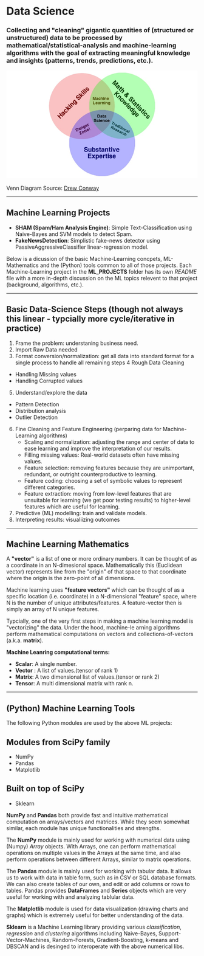 # Data Science

### Collecting and "cleaning" gigantic quantities of (structured or unstructured) data to be processed by mathematical/statistical-analysis and machine-learning algorithms with the goal of extracting meaningful knowledge and insights (patterns, trends, predictions, etc.).

![DataScienceVenn](https://raw.githubusercontent.com/bfanselow/DataScience/master/data_science_venn.jpg)

Venn Diagram Source: [Drew Conway](http://drewconway.com/zia/2013/3/26/the-data-science-venn-diagram)

---

## Machine Learning Projects
 * **SHAM (Spam/Ham Analysis Engine)**: Simple Text-Classification using Naive-Bayes and SVM models to detect Spam.
 * **FakeNewsDetection**: Simplistic fake-news detector using PassiveAggressiveClassifier linear-regression model. 

Below is a dicussion of the basic Machine-Learning concpets, ML-Mathematics and the (Python) tools common to all of those projects. 
Each Machine-Learning project in the **ML_PROJECTS** folder has its own *README* file with a more in-depth discussion on the ML topics relevent to that project (background, algorithms, etc.). 

---
## Basic Data-Science Steps (though not always this linear - typcially more cycle/iterative in practice)
 1) Frame the problem: understaning business need. 
 2) Import Raw Data needed
 3) Format conversion/normalization: get all data into standard format for a single process to handle all remaining steps
 4 Rough Data Cleaning 
   - Handling Missing values
   - Handling Corrupted values
 5) Understand/explore the data
   - Pattern Detection
   - Distribution analysis 
   - Outlier Detection
 6) Fine Cleaning and Feature Engineering (perparing data for Machine-Learning algorithms)
    - Scaling and normalization: adjusting the range and center of data to ease learning and improve the interpretation of our results. 
    - Filling missing values: Real-world datasets often have missing values.
    - Feature selection: removing features because they are unimportant, redundant, or outright counterproductive to learning.
    - Feature coding: choosing a set of symbolic values to represent different categories.
    - Feature extraction: moving from low-level features that are unsuitable for learning (we get poor testing results) to higher-level features which are useful for learning.
 7) Predictive (ML) modelling: train and validate models.
 8) Interpreting results: visualiizing outcomes

---
## Machine Learning Mathematics 
A **"vector"** is a list of one or more ordinary numbers. It can be thought of as a coordinate in an N-dimesional space. Mathematically this (Euclidean vector) represents line from the "origin" of that space to that coordinate where the origin is the zero-point of all dimensions.

Machine learning uses **"feature vectors"** which can be thought of as a specific location (i.e. coordinate) in a N-dimensional "feature" space, where N is the number of unique attributes/features.  A feature-vector then is simply an array of N unique features.

Typcially, one of the very first steps in making a machine learning model is "vectorizing" the data. Under the hood, machine-le
arning algorithms perform mathematical computations on vectors and collections-of-vectors (a.k.a. **matrix**).

**Machine Leanring computational terms:**
 * **Scalar**: A single number.
 * **Vector** : A list of values.(tensor of rank 1)
 * **Matrix**: A two dimensional list of values.(tensor or rank 2)
 * **Tensor**: A multi dimensional matrix with rank n.

---
## (Python) Machine Learning Tools 

The following Python modules are used by the above ML projects:
 ## Modules from SciPy family
 * NumPy 
 * Pandas   
 * Matplotlib
 ## Built on top of SciPy
   * Sklearn 

**NumPy** and **Pandas** both provide fast and intuitive mathematical computation on arrays/vectors and matrices. While they seem somewhat similar, each module has unique functionalities and strengths. 

The **NumPy** module is mainly used for working with numerical data using (Numpy) *Array* objects. With Arrays, one can perform mathematical operations on multiple values in the Arrays at the same time, and also perform operations between different Arrays, similar to matrix operations.

The **Pandas** module is mainly used for working with tabular data. It allows us to work with data in table form, such as in CSV or SQL database formats. We can also create tables of our own, and edit or add columns or rows to tables. Pandas provides **DataFrames** and **Series** objects which are very useful for working with and analyzing tablular data.

The **Matplotlib** module is used for data visualization (drawing charts and graphs) which is extremely useful for better understanding of the data.

**Sklearn** is a Machine Learning library providing various *classification*, *regression* and *clustering* algorithms including Naive-Bayes, Support-Vector-Machines, Random-Forests, Gradient-Boosting, k-means and DBSCAN and is desinged to interoperate with the above numerical libs.
